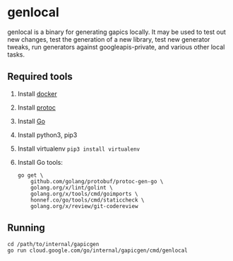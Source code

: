 # genlocal

genlocal is a binary for generating gapics locally. It may be used to test out
new changes, test the generation of a new library, test new generator tweaks,
run generators against googleapis-private, and various other local tasks.

## Required tools

1. Install [docker](https://www.docker.com/get-started)
1. Install [protoc](https://github.com/protocolbuffers/protobuf/releases)
1. Install [Go](http://golang.org/dl)
1. Install python3, pip3
1. Install virtualenv `pip3 install virtualenv`
1. Install Go tools:

    ```
    go get \
        github.com/golang/protobuf/protoc-gen-go \
        golang.org/x/lint/golint \
        golang.org/x/tools/cmd/goimports \
        honnef.co/go/tools/cmd/staticcheck \
        golang.org/x/review/git-codereview
    ```

## Running

```
cd /path/to/internal/gapicgen
go run cloud.google.com/go/internal/gapicgen/cmd/genlocal
```